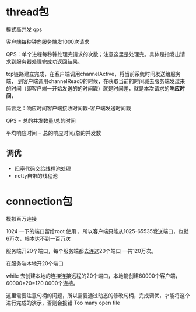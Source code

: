 # thread包

模式高并发 qps

客户端每秒钟向服务端发1000次请求





QPS：单个进程每秒钟处理完请求的次数；注意这里是处理完。具体是指发出请求到服务器处理完成功返回结果。



tcp链路建立完成，在客户端调用channelActive，将当前系统时间发送给服务端，
到客户端调用channelRead0的时候，在获取当前的时间减去服务端发过来的时间（即客户端一开始发送的的时间戳）就是时间差，就是本次请求的**响应时间**，

简言之：响应时间客户端接收时间戳-客户端发送时间戳



QPS = 总的并发数量/总的时间

平均响应时间 = 总的响应时间/总的并发数


## 调优
- 阻塞代码交给线程池处理
- netty自带的线程池


# connection包

模拟百万连接

1024 一下的端口留给root 使用 ，所以客户端只能从1025-65535发送端口，也就6万次，根本达不到一百万次

服务端开20个端口，每个服务端都去连这20个端口 一共120万次。

在服务端本地开20个端口 

while 去创建本地的连接连接远程的20个端口，本地能创建60000个客户端，60000*20=120 0000个连接。

这里需要注意句柄的问题，所以需要通过动态的修改句柄，完成调优，才能将这个进行完成的演示，否则会报错 Too many open file